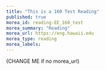```yaml
---
title: "This is a 160 Test Reading"
published: true
morea_id: reading-EE_160_test
morea_summary: "Reading"
morea_url: https://eng.hawaii.edu
morea_type: reading
morea_labels:
---
```


(CHANGE ME if no morea_url)
